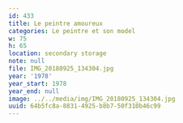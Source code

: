```yaml
---
id: 433
title: Le peintre amoureux
categories: Le peintre et son model
w: 75
h: 65
location: secondary storage
note: null
file: IMG_20180925_134304.jpg
year: '1978'
year_start: 1978
year_end: null
image: ../../media/img/IMG_20180925_134304.jpg
uuid: 64b5fc8a-8831-4925-b8b7-50f310b46c99
---
```


